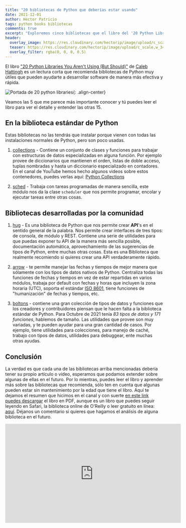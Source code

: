 ```yaml
---
title: "20 bibliotecas de Python que deberías estar usando"
date: 2021-12-01
author: Héctor Patricio
tags: python books bibliotecas
comments: true
excerpt: "Exploremos cinco bibliotecas que el libro del '20 Python Libraries You Aren't Using' recomienda y que te podrían servir para tu próximo desarrollo en Python."
header:
  overlay_image: https://res.cloudinary.com/hectorip/image/upload/c_scale,w_1120/v1638419376/hans-isaacson-rlqkZ1DlOnU-unsplash_rsaim0.jpg
  teaser: https://res.cloudinary.com/hectorip/image/upload/c_scale,w_340/v1638419376/hans-isaacson-rlqkZ1DlOnU-unsplash_rsaim0.jpg
  overlay_filter: rgba(0, 0, 0, 0.5)
---
```


El libro ["20 Python Libraries You Aren't Using (But Should)"](https://freecomputerbooks.com/20-Python-Libraries%20You-Are-Not-Using-But-Should.html#downloadLinks) de [Caleb Hattingh](https://github.com/cjrh) es un lectura corta que recomienda bibliotecas de Python muy útiles que pueden ayudarte a desarrollar software de manera más efectiva y rápida.

![Portada de 20 python libraries](https://res.cloudinary.com/hectorip/image/upload/v1638418876/20_python_rlf1b2.png){: .align-center}

Veamos las 5 que me parece más importante conocer y tú puedes leer el libro para ver el detalle y entender las otras 15.

## En la biblioteca estándar de Python

Estas bibliotecas no las tendrás que instalar porque vienen con todas las instalaciones normales de Python, pero son poco usadas.

1. [collections](https://docs.python.org/3/library/collections.html) - Contiene un conjunto de clases y funciones para trabajar con estructuras de datos especializadas en alguna función. Por ejemplo provee de diccionarios que mantienen el orden, listas de doble acceso, tuplas nombradas y hasta un diccionario especializado en contadores. En el canal de YouTube hemos hecho algunos videos sobre estos contenedores, puedes verlas aquí: [Python Collections](https://www.youtube.com/watch?v=DrhHkPI7spU&list=PLfeFnTZNTVDMDCoBzZ6XynugZTFDzEjiB)

2. [sched](https://docs.python.org/3/library/sched.html) - Trabaja con tareas programadas de manera sencilla, este módulo nos da la clase `scheduler` que nos permite programar, encolar y ejecutar tareas entre otras cosas.

## Bibliotecas desarrolladas por la comunidad

1. [hug](https://www.hug.rest/) - Es una biblioteca de Python que nos permite crear **API**'s en el sentido general de la palabra. Nos permite crear interfaces de tres tipos: de consola, de módulo y REST. Contiene una serie de utilidades para que puedas exponer tu API de la manera más sencilla posible, documentación automática, aprovechamiento de las sugerencias de tipos de Python, entre muchas otras cosas. Esta es una Biblioteca que realmente recomiendo si quieres crear una API verdaderamente rápido.

2. [arrow](https://arrow.readthedocs.io/en/latest/) - te permite manejar las fechas y tiempos de mejor manera que sólamente con los tipos de datos nativos de Python. Centraliza todas las funciones de fechas y tiempos en vez de estar repartidas en varios módulos, trabaja por default con fechas y horas que incluyen la zona horaria (UTC), soporta el estándar [ISO 8601](https://en.wikipedia.org/wiki/ISO_8601), tiene funciones de "humanización" de fechas y tiempos, etc.

3. [boltons](https://boltons.readthedocs.io/en/latest/) - contiene una gran colección de tipos de datos y funciones que los creadores y contribuidores piensan que le hacen falta a la biblioteca estándar de Python. Para Octubre de 2021 tenía _83 tipos de datos y 171 funciones_, hablemos de tamaño. Las utilidades que provee son muy variadas, y te pueden ayudar para una gran cantidad de casos. Por ejemplo, tiene utilidades para colecciones, para manejo de caché, trabajo con tipos de datos, utilidades para debuggear, ente muchas otras ayudas.


## Conclusión

La verdad es que cada una de las bibliotecas arriba mencionadas debería tener su propio artículo o video, esperamos que podamos extender sobre algunas de ellas en el futuro. Por lo mientras, puedes leer el libro y aprender más sobre las bibliotecas que recomienda, sólo ten en cuenta que algunas pueden estar sin mantenimiento por la edad que tiene el libro. Aquí te dejamos el resumen que hicimos en el canal y con suerte [en este link puedes descargar](https://pepa.holla.cz/wp-content/uploads/2016/10/20-python-libraries-you-arent-using-but-should.pdf) el libro en PDF, aunque es un libro que puedes seguir leyendo en Safari, la biblioteca online de O'Reilly o leer gratuito en línea: [aquí](https://www.oreilly.com/content/20-python-libraries-you-arent-using-but-should/). Déjanos un comentario si quieres que hagamos el análisis de alguna biblioteca en el futuro.

<iframe width="560" height="315" src="https://www.youtube.com/embed/T5xHzP1Ex5s" title="YouTube video player" frameborder="0" allow="accelerometer; autoplay; clipboard-write; encrypted-media; gyroscope; picture-in-picture" allowfullscreen></iframe>